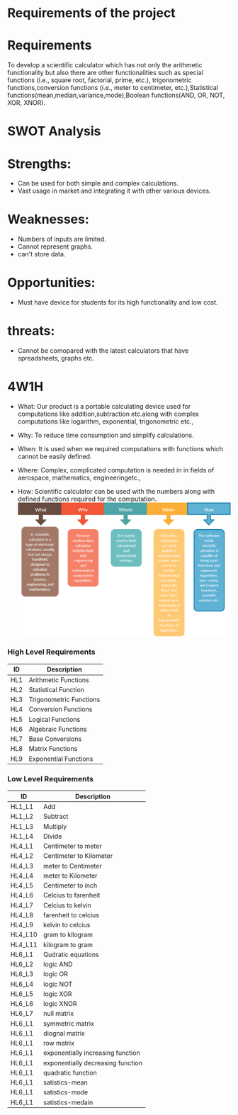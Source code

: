 # Requirements of the project

  
# Requirements

To develop a scientific calculator which has not only the arithmetic functionality but also there are other functionalities such as special functions (i.e., square root, factorial, prime, etc.), trigonometric functions,conversion functions (i.e., meter to centimeter, etc.),Statistical functions(mean,median,variance,mode),Boolean functions(AND, OR, NOT, XOR, XNOR).

# SWOT Analysis

# Strengths:
- Can be used for both simple and complex calculations.
- Vast usage in market and integrating it with other various devices.

# Weaknesses:
- Numbers of inputs are limited.
- Cannot represent graphs.
- can't store data.

# Opportunities:
- Must have device for students for its high functionality and low cost.

# threats:
- Cannot be comopared with the latest calculators that have spreadsheets, graphs etc.


# 4W1H

- What: Our product is a portable calculating device used for computations like addition,subtraction etc.along with complex computations like logarithm, exponential, trigonometric etc.,

- Why: To reduce time consumption and simplify calculations.

- When: It is used when we required computations with functions which cannot be easily defined.

- Where: Complex, complicated computation is needed in in fields of aerospace, mathematics, engineeringetc.,

- How: Scientific calculator can be used with the numbers along with defined functions required for the computation.
![4W1H](w4.png)



### High Level Requirements  

| **ID** | **Description** |
| --- | --- |
| HL1 | Arithmetic Functions |
| HL2 | Statistical Function |
| HL3 | Trigonometric Functions |
| HL4 | Conversion Functions |
| HL5 | Logical Functions |
| HL6 | Algebraic Functions |
| HL7 | Base Conversions |
| HL8 | Matrix Functions |
| HL9 | Exponential Functions |

### Low Level Requirements


| **ID** | **Description** |
| --- | --- |
| HL1\_L1 | Add |
| HL1\_L2 | Subtract |
| HL1\_L3 | Multiply |
| HL1\_L4 | Divide |
| HL4_L1 | Centimeter to meter |
| HL4_L2 | Centimeter to Kilometer |
| HL4_L3 | meter to Centimeter |
| HL4_L4 | meter to Kilometer |
| HL4_L5 | Centimeter to inch |
| HL4_L6 | Celcius to farenheit |
| HL4_L7 | Celcius to kelvin |
| HL4_L8 | farenheit to celcius |
| HL4_L9 | kelvin to celcius |
| HL4_L10 | gram to kilogram |
| HL4_L11 | kilogram to gram |
| HL6_L1 | Qudratic equations  |
| HL6_L2 | logic AND |
| HL6_L3 | logic OR  |
| HL6_L4 | logic NOT  |
| HL6_L5 | logic XOR  |
| HL6_L6 | logic XNOR  |
| HL6_L7 | null matrix |
| HL6_L1 | symmetric matrix  |
| HL6_L1 | diognal matrix  |
| HL6_L1 | row matrix |
| HL6_L1 | exponentially increasing function|
| HL6_L1 | exponentially decreasing  function|
| HL6_L1 | quadratic  function|
| HL6_L1 | satistics-mean|
| HL6_L1 | satistics-mode|
| HL6_L1 | satistics-medain|








